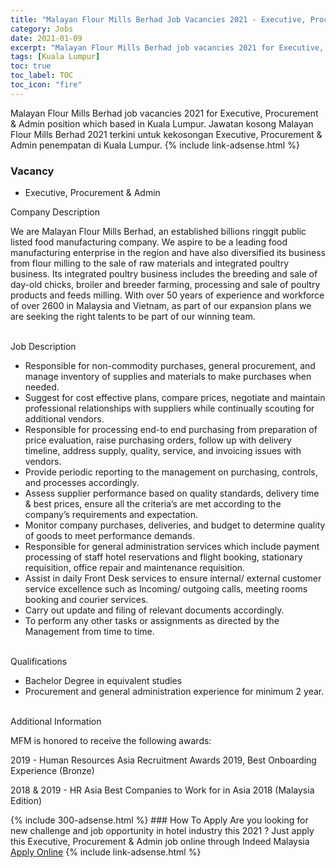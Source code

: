 ```yaml
---
title: "Malayan Flour Mills Berhad Job Vacancies 2021 - Executive, Procurement & Admin" 
category: Jobs 
date: 2021-01-09 
excerpt: "Malayan Flour Mills Berhad job vacancies 2021 for Executive, Procurement & Admin position which based in Kuala Lumpur. Jawatan kosong Malayan Flour Mills Berhad 2021 terkini untuk kekosongan Executive, Procurement & Admin penempatan di Kuala Lumpur" 
tags: [Kuala Lumpur] 
toc: true 
toc_label: TOC 
toc_icon: "fire" 
--- 
```


Malayan Flour Mills Berhad job vacancies 2021 for Executive, Procurement & Admin position which based in Kuala Lumpur. Jawatan kosong Malayan Flour Mills Berhad 2021 terkini untuk kekosongan Executive, Procurement & Admin penempatan di Kuala Lumpur. 
{% include link-adsense.html %} 
### Vacancy 
- Executive, Procurement & Admin 
<div><div>Company Description<br>
<p>
We are Malayan Flour Mills Berhad, an established billions ringgit public listed food manufacturing company. We aspire to be a leading food manufacturing enterprise in the region and have also diversified its business from flour milling to the sale of raw materials and integrated poultry business. Its integrated poultry business includes the breeding and sale of day-old chicks, broiler and breeder farming, processing and sale of poultry products and feeds milling. With over 50 years of experience and workforce of over 2600 in Malaysia and Vietnam, as part of our expansion plans we are seeking the right talents to be part of our winning team.</p></div>
<br>
<div>Job Description<br>
<ul><li>
Responsible for non-commodity purchases, general procurement, and manage inventory of supplies and materials to make purchases when needed.</li><li>
Suggest for cost effective plans, compare prices, negotiate and maintain professional relationships with suppliers while continually scouting for additional vendors.</li><li>
Responsible for processing end-to end purchasing from preparation of price evaluation, raise purchasing orders, follow up with delivery timeline, address supply, quality, service, and invoicing issues with vendors.</li><li>
Provide periodic reporting to the management on purchasing, controls, and processes accordingly.</li><li>
Assess supplier performance based on quality standards, delivery time &amp; best prices, ensure all the criteria&#8217;s are met according to the company&#8217;s requirements and expectation.</li><li>
Monitor company purchases, deliveries, and budget to determine quality of goods to meet performance demands.</li><li>
Responsible for general administration services which include payment processing of staff hotel reservations and flight booking, stationary requisition, office repair and maintenance requisition.</li><li>
Assist in daily Front Desk services to ensure internal/ external customer service excellence such as Incoming/ outgoing calls, meeting rooms booking and courier services.</li><li>
Carry out update and filing of relevant documents accordingly.</li><li>
To perform any other tasks or assignments as directed by the Management from time to time.</li></ul></div>
<br>
<div>Qualifications<br>
<ul><li>
Bachelor Degree in equivalent studies</li><li>
Procurement and general administration experience for minimum 2 year.</li></ul><br>
Additional Information<br>
<p>
MFM is honored to receive the following awards:</p><p>
2019 - Human Resources Asia Recruitment Awards 2019, Best Onboarding Experience (Bronze)</p><p>
2018 &amp; 2019 - HR Asia Best Companies to Work for in Asia 2018 (Malaysia Edition)</p></div></div> 
{% include 300-adsense.html %} 
### How To Apply 
Are you looking for new challenge and job opportunity in hotel industry this 2021 ?
Just apply this Executive, Procurement & Admin job online through Indeed Malaysia 
<a href="https://malaysia.indeed.com/viewjob?jk=7725f7cca959e7a7" class="btn btn--info" target="_blank" rel="nofollow noopenner">Apply Online</a> 
{% include link-adsense.html %} 